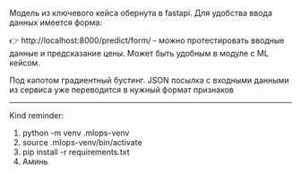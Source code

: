 Модель из ключевого кейса обернута в fastapi. Для удобства ввода данных имеется форма:

👉 http://localhost:8000/predict/form/  - можно протестировать вводные данные и предсказание цены. Может быть удобным в модуле с ML кейсом.

Под капотом градиентный бустинг. JSON посылка с входными данными из сервиса уже переводится в нужный формат признаков

_________________________________________________________________________________________

Kind reminder:

1. python -m venv .mlops-venv
2. source .mlops-venv/bin/activate
3. pip install -r requirements.txt
4. Аминь
